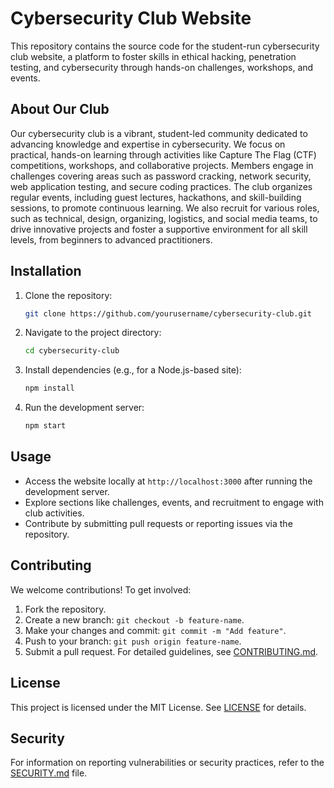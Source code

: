 # Cybersecurity Club Website

This repository contains the source code for the student-run cybersecurity club website, a platform to foster skills in ethical hacking, penetration testing, and cybersecurity through hands-on challenges, workshops, and events.

## About Our Club
Our cybersecurity club is a vibrant, student-led community dedicated to advancing knowledge and expertise in cybersecurity. We focus on practical, hands-on learning through activities like Capture The Flag (CTF) competitions, workshops, and collaborative projects. Members engage in challenges covering areas such as password cracking, network security, web application testing, and secure coding practices. The club organizes regular events, including guest lectures, hackathons, and skill-building sessions, to promote continuous learning. We also recruit for various roles, such as technical, design, organizing, logistics, and social media teams, to drive innovative projects and foster a supportive environment for all skill levels, from beginners to advanced practitioners.

## Installation
1. Clone the repository:
   ```bash
   git clone https://github.com/yourusername/cybersecurity-club.git
   ```
2. Navigate to the project directory:
   ```bash
   cd cybersecurity-club
   ```
3. Install dependencies (e.g., for a Node.js-based site):
   ```bash
   npm install
   ```
4. Run the development server:
   ```bash
   npm start
   ```

## Usage
- Access the website locally at `http://localhost:3000` after running the development server.
- Explore sections like challenges, events, and recruitment to engage with club activities.
- Contribute by submitting pull requests or reporting issues via the repository.

## Contributing
We welcome contributions! To get involved:
1. Fork the repository.
2. Create a new branch: `git checkout -b feature-name`.
3. Make your changes and commit: `git commit -m "Add feature"`.
4. Push to your branch: `git push origin feature-name`.
5. Submit a pull request.
For detailed guidelines, see [CONTRIBUTING.md](CONTRIBUTING.md).

## License
This project is licensed under the MIT License. See [LICENSE](LICENSE) for details.

## Security
For information on reporting vulnerabilities or security practices, refer to the [SECURITY.md](SECURITY.md) file.
